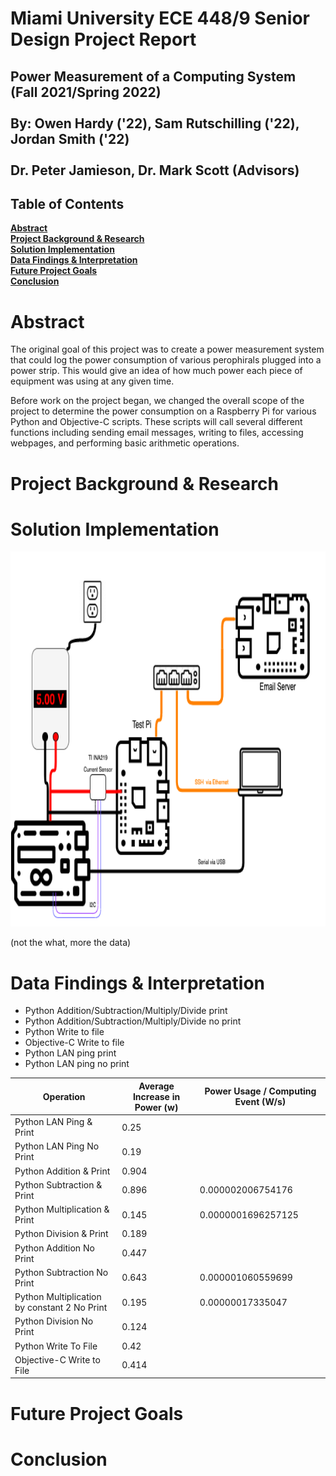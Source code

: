 # Miami University ECE 448/9 Senior Design Project Report
## Power Measurement of a Computing System (Fall 2021/Spring 2022) <br> <br> By: Owen Hardy ('22), Sam Rutschilling ('22), Jordan Smith ('22) <br> <br> Dr. Peter Jamieson, Dr. Mark Scott (Advisors)

## Table of Contents
**[Abstract](#abstract)**<br>
**[Project Background & Research](#project-background--research)**<br>
**[Solution Implementation](#solution-implementation)**<br>
**[Data Findings & Interpretation](#data-findings--interpretation)**<br>
**[Future Project Goals](#future-project-goals)**<br>
**[Conclusion](#conclusion)**<br>

# Abstract
The original goal of this project was to create a power measurement system that could log the power consumption of various perophirals plugged into a power strip.  This would give an idea of how much power each piece of equipment was using at any given time.  

Before work on the project began, we changed the overall scope of the project to determine the power consumption on a Raspberry Pi for various Python and Objective-C scripts.  These scripts will call several different functions including sending email messages, writing to files, accessing webpages, and performing basic arithmetic operations.

# Project Background & Research

# Solution Implementation
<p align="center">
  <img height="600" src="/Diagrams/Hardware%20setup.drawio.png">
</p>

(not the what, more the data)
# Data Findings & Interpretation
<!--Add charts with data from averages for each of the below -->
* Python Addition/Subtraction/Multiply/Divide print
* Python Addition/Subtraction/Multiply/Divide no print
* Python Write to file
* Objective-C Write to file
* Python LAN ping print
* Python LAN ping no print

| Operation | Average Increase in Power (w) | Power Usage / Computing Event (W/s)|
| ----------- | ----------- | ------ |
| Python LAN Ping & Print | 0.25 |  |
| Python LAN Ping No Print | 0.19 |  |
| Python Addition & Print | 0.904 |  |
| Python Subtraction & Print | 0.896  | 0.000002006754176 |
| Python Multiplication & Print | 0.145 | 0.0000001696257125 |
| Python Division & Print | 0.189 |  |
| Python Addition No Print | 0.447 |  |
| Python Subtraction No Print | 0.643 | 0.000001060559699 |
| Python Multiplication by constant 2 No Print | 0.195 | 0.00000017335047 |
| Python Division No Print | 0.124 |  |
| Python Write To File | 0.42 |  |
| Objective-C Write to File | 0.414 |  |

# Future Project Goals
# Conclusion




<!-- # Our notes (to be ommitted or relocated)
Be sure to discuss:
* ABET: What decisions and why, ethical impact

Software Utilities used:

https://sqlitebrowser.org/

https://www.anaconda.com/products/individual#Downloads

https://raspberrytips.com/mail-server-raspberry-pi/ (local mail server)

Annaconda Notes:
- Anaconda does not activate correctly on windows unless you open vscode through Anaconda Command Prompt
- Use the command `code .` to start VSCode from Anaconda
- Browse through the folders from there in order to find the github local file location
- This should stop from getting errors related to "dll not found" when importing packages that are actually installed through Anaconda.

https://code.visualstudio.com/docs/remote/ssh

https://code.visualstudio.com/

Notes for VSCode and Arduino:
- Must open arduino .ino file from folders in arduino otherwise it will not find the .json configuration file and will not work correctly

https://www.raspberrypi.org/software/operating-systems/

https://learn.adafruit.com/adafruit-ina219-current-sensor-breakout/arduino-code

https://www.diagrams.net/




Python dataloging program must have sqlite3 and pyserial packages installed.
On windows these can be installed using the Anaconda package manager and the following two commands.
(Anaconda must be installed first: anaconda.org)

Run the following commands in the anaconda command window:

   SQLITE3:
     
     conda install -c blaze sqlite3

   PYSERIAL:
    
    conda install -c anaconda pyserial

Begining tests were completed using:

- Raspberry Pi 3B+
- Ubiquiti Edgerouter EX
- generic USB power measurement meter
- FLUKE 87V Multimeter

Datalogging tests also included:

- INA219 current measurement
- Arduino UNO serial communication with computer


Testbench setup:
- Ubiquiti Edgerouter setup to isolate network traffic for the tests
- router setup with IP address of 10.10.10.1 to reduce the risk it is on the same subnet as test computers (further mitigated by virtual machines)
- router has login setup as miami/redhawk
- raspberry pi login is standard load of raspbery pi OS (pi/raspberry) and IP address is 10.10.10.3
- Program accessed via visual studio code remote SSH from windows virtual machine isolated from network.
- Desktop access is also availible to the raspberry pi through VNC viewer

Test method for determining the required resolution:
1. Connected the meter in between the Raspberry pi and 5V power supply
2. Wait for the Raspberry Pi to boot and current draw to stabilize
3. Connect to the raspberry pi from visual studio code remote-SSH
4. Record the current increase and the time the script took to complete

Average time was approx 5 seconds, current increased from 0.48 amps to 0.71 amps


Test method for datalogging:
1. Connect the current measurement Ardunio (with attatched current measurement IC) to laptop with python datalogging program
2. Connect the incoming 5V power to the raspberry pi to the current/voltage measurement chip
3. Wait for the raspberry Pi to boot and current draw to stabilize
4. Start datalogging using datalogging python script.
5. After a few seconds, start the ping script, and then wait for it to end
6. press ctrl+c on test computer to end execution of the datalogging script

2021-10-04

Changed the Test measurement setup and re ran test scripts.
This time the arduino and raspberry pi were connected to the same ground, so the voltage measurements worked correctly.

After measuring the power usage for running the ping script we ran scripts to determine the power usage various parts of this script may have consumed.
One of these was printing a counting number out to the termineal display, this script took approx 0.02 seconds to run, with an insteneous power draw.

From ping script: It takes 0.018s for each ping.

We then changed this to include a wait statement so that it would take approximitley the same amount of time to run as the other scripts.

This was also applied to the script that counts to 500 without printing to the terminal as this script completes in 0.001071s

Obviously this approach may have issues, considering now there is a "sleep()" timer command also consuming power.
>>>>>>> parent of a49f60a (Update README.md) -->
